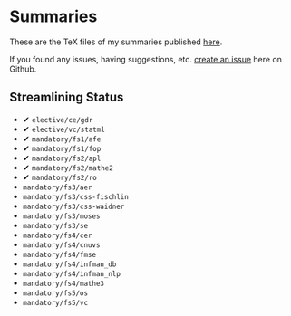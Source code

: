 # Summaries

These are the TeX files of my summaries published [here](https://www.dmken.com/cs).

If you found any issues, having suggestions, etc. [create an issue](https://github.com/fdamken/summaries/issues/new) here on Github.


## Streamlining Status

* ✔ `elective/ce/gdr`
* ✔ `elective/vc/statml`
* ✔ `mandatory/fs1/afe`
* ✔ `mandatory/fs1/fop`
* ✔ `mandatory/fs2/apl`
* ✔ `mandatory/fs2/mathe2`
* ✔ `mandatory/fs2/ro`
* `mandatory/fs3/aer`
* `mandatory/fs3/css-fischlin`
* `mandatory/fs3/css-waidner`
* `mandatory/fs3/moses`
* `mandatory/fs3/se`
* `mandatory/fs4/cer`
* `mandatory/fs4/cnuvs`
* `mandatory/fs4/fmse`
* `mandatory/fs4/infman_db`
* `mandatory/fs4/infman_nlp`
* `mandatory/fs4/mathe3`
* `mandatory/fs5/os`
* `mandatory/fs5/vc`
